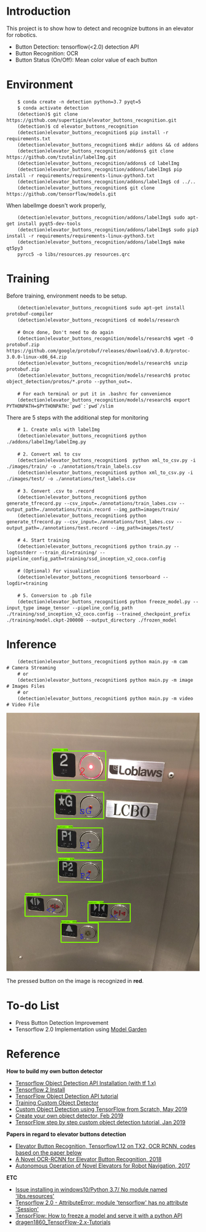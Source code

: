 Introduction  
============

This project is to show how to detect and recognize buttons in an elevator for robotics.  

- Button Detection: tensorflow(<2.0) detection API  
- Button Recognition: OCR  
- Button Status (On/Off): Mean color value of each button   

Environment  
===========   

```  
    $ conda create -n detection python=3.7 pyqt=5
    $ conda activate detection  
    (detection)$ git clone https://github.com/supertigim/elevator_buttons_recognition.git  
    (detection)$ cd elevator_buttons_recognition
    (detection)elevator_buttons_recognition$ pip install -r requirements.txt  
    (detection)elevator_buttons_recognition$ mkdir addons && cd addons  
    (detection)elevator_buttons_recognition/addons$ git clone https://github.com/tzutalin/labelImg.git  
    (detection)elevator_buttons_recognition/addons$ cd labelImg  
    (detection)elevator_buttons_recognition/addons/labelImg$ pip install -r requirements/requirements-linux-python3.txt
    (detection)elevator_buttons_recognition/addons/labelImg$ cd ../..
    (detection)elevator_buttons_recognition$ git clone https://github.com/tensorflow/models.git
```  

When labelImge doesn't work properly,  

```
    (detection)elevator_buttons_recognition/addons/labelImg$ sudo apt-get install pyqt5-dev-tools  
    (detection)elevator_buttons_recognition/addons/labelImg$ sudo pip3 install -r requirements/requirements-linux-python3.txt  
    (detection)elevator_buttons_recognition/addons/labelImg$ make qt5py3  
    pyrcc5 -o libs/resources.py resources.qrc  
```

Training  
========  

Before training, environment needs to be setup.   

```  
    (detection)elevator_buttons_recognition$ sudo apt-get install protobuf-compiler
    (detection)elevator_buttons_recognition$ cd models/research
      
    # Once done, Don't need to do again
    (detection)elevator_buttons_recognition/models/research$ wget -O protobuf.zip https://github.com/google/protobuf/releases/download/v3.0.0/protoc-3.0.0-linux-x86_64.zip
    (detection)elevator_buttons_recognition/models/research$ unzip protobuf.zip
    (detection)elevator_buttons_recognition/models/research$ protoc object_detection/protos/*.proto --python_out=.
      
    # For each terminal or put it in .bashrc for convenience
    (detection)elevator_buttons_recognition/models/research$ export PYTHONPATH=$PYTHONPATH:`pwd`:`pwd`/slim
```

There are 5 steps with the additional step for monitoring 

```  
    # 1. Create xmls with labelImg
    (detection)elevator_buttons_recognition$ python ./addons/labelImg/labelImg.py 

    # 2. Convert xml to csv 
    (detection)elevator_buttons_recognition$  python xml_to_csv.py -i ./images/train/ -o ./annotations/train_labels.csv
    (detection)elevator_buttons_recognition$ python xml_to_csv.py -i ./images/test/ -o ./annotations/test_labels.csv

    # 3. Convert .csv to .record
    (detection)elevator_buttons_recognition$ python generate_tfrecord.py --csv_input=./annotations/train_labes.csv --output_path=./annotations/train.record --img_path=images/train/
    (detection)elevator_buttons_recognition$ python generate_tfrecord.py --csv_input=./annotations/test_labes.csv --output_path=./annotations/test.record --img_path=images/test/

    # 4. Start training   
    (detection)elevator_buttons_recognition$ python train.py --logtostderr --train_dir=training/ --pipeline_config_path=training/ssd_inception_v2_coco.config

    # (Optional) For visualization 
    (detection)elevator_buttons_recognition$ tensorboard --logdir=training

    # 5. Conversion to .pb file
    (detection)elevator_buttons_recognition$ python freeze_model.py --input_type image_tensor --pipeline_config_path ./training/ssd_inception_v2_coco.config --trained_checkpoint_prefix ./training/model.ckpt-200000 --output_directory ./frozen_model
```  

Inference  
========  

```  
    (detection)elevator_buttons_recognition$ python main.py -m cam      # Camera Streaming
    # or 
    (detection)elevator_buttons_recognition$ python main.py -m image    # Images Files
    # or 
    (detection)elevator_buttons_recognition$ python main.py -m video    # Video File 
```  

![](results/image1_result.png)

The pressed button on the image is recognized in **red**.


To-do List  
==========  

- Press Button Detection Improvement  
- Tensorflow 2.0 Implementation using [Model Garden](https://blog.tensorflow.org/2020/03/introducing-model-garden-for-tensorflow-2.html)  

Reference  
=========  

**How to build my own button detector**  

- [Tensorflow Object Detection API Installation (with tf 1.x)](https://github.com/tensorflow/models/blob/master/research/object_detection/g3doc/installation.md)
- [Tensorflow 2 Install](https://www.tensorflow.org/install)  
- [TensorFlow Object Detection API tutorial](https://tensorflow-object-detection-api-tutorial.readthedocs.io/en/latest/index.html)  
- [Training Custom Object Detector](https://tensorflow-object-detection-api-tutorial.readthedocs.io/en/latest/training.html)  
- [Custom Object Detection using TensorFlow from Scratch, May 2019](https://towardsdatascience.com/custom-object-detection-using-tensorflow-from-scratch-e61da2e10087)  
- [Create your own object detector, Feb 2019](https://towardsdatascience.com/creating-your-own-object-detector-ad69dda69c85)  
- [TensorFlow step by step custom object detection tutorial, Jan 2019](https://medium.com/analytics-vidhya/tensorflow-step-by-step-custom-object-detection-tutorial-d7ae840a74e2)  


**Papers in regard to elevator buttons detection**  

- [Elevator Button Recognition, Tensorflow1.12 on TX2, OCR RCNN, codes based on the paper below](https://github.com/zhudelong/ocr-rcnn-v2/tree/master/src/button_recognition/scripts/ocr_rcnn_lib)  
- [A Novel OCR-RCNN for Elevator Button Recognition, 2018](http://www.ee.cuhk.edu.hk/~tgli/TingguangLi_files/IROS18_2028_FI.pdf)
- [Autonomous Operation of Novel Elevators for Robot Navigation, 2017](http://ai.stanford.edu/~olga/papers/icra10-OperationOfNovelElevators.pdf)

**ETC**    
 
- [Issue installing in windows10/Python 3.7/ No module named 'libs.resources'](https://github.com/tzutalin/labelImg/issues/475)  
- [Tensorflow 2.0 - AttributeError: module 'tensorflow' has no attribute 'Session'](https://stackoverflow.com/questions/55142951/tensorflow-2-0-attributeerror-module-tensorflow-has-no-attribute-session)  
- [TensorFlow: How to freeze a model and serve it with a python API](https://blog.metaflow.fr/tensorflow-how-to-freeze-a-model-and-serve-it-with-a-python-api-d4f3596b3adc)  
- [dragen1860_TensorFlow-2.x-Tutorials](https://github.com/dragen1860/TensorFlow-2.x-Tutorials)